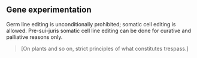 ## Gene experimentation

Germ line editing is unconditionally prohibited; somatic cell editing is allowed. Pre-sui-juris somatic cell line editing can be done for curative and palliative reasons only.

> [On plants and so on, strict principles of what constitutes trespass.]

